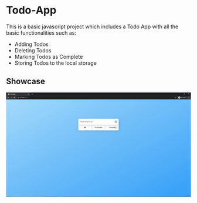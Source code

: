 # Todo-App

This is a basic javascript project which includes a Todo App with all the basic functionalities such as:
- Adding Todos
- Deleting Todos
- Marking Todos as Complete
- Storing Todos to the local storage

## Showcase

![](Demonstration.gif)
